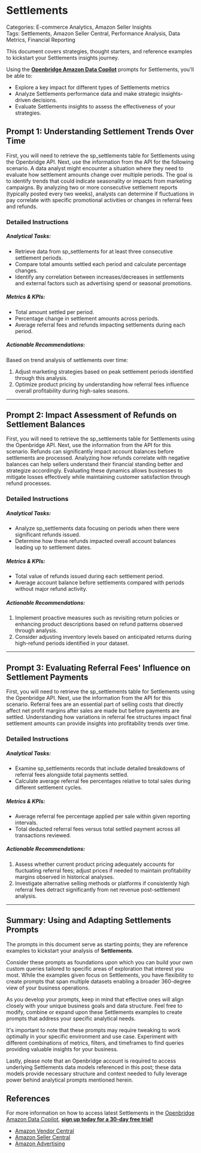 # Settlements

Categories: E-commerce Analytics, Amazon Seller Insights  
Tags: Settlements, Amazon Seller Central, Performance Analysis, Data Metrics, Financial Reporting

This document covers strategies, thought starters, and reference examples to kickstart your Settlements insights journey.

Using the <a href="https://chatgpt.com/g/g-Sg4qP7r3v-openbridge-data-copilot" target="_blank"><strong>Openbridge Amazon Data Copilot</strong></a> prompts for Settlements, you'll be able to:

- Explore a key impact for different types of Settlements metrics
- Analyze Settlements performance data and make strategic insights-driven decisions.
- Evaluate Settlements insights to assess the effectiveness of your strategies.

## Prompt 1: Understanding Settlement Trends Over Time

First, you will need to retrieve the sp_settlements table for Settlements using the Openbridge API. Next, use the information from the API for the following scenario. A data analyst might encounter a situation where they need to evaluate how settlement amounts change over multiple periods. The goal is to identify trends that could indicate seasonality or impacts from marketing campaigns. By analyzing two or more consecutive settlement reports (typically posted every two weeks), analysts can determine if fluctuations in pay correlate with specific promotional activities or changes in referral fees and refunds.

### Detailed Instructions
##### Analytical Tasks:
- Retrieve data from sp_settlements for at least three consecutive settlement periods.
- Compare total amounts settled each period and calculate percentage changes.
- Identify any correlation between increases/decreases in settlements and external factors such as advertising spend or seasonal promotions.

##### Metrics & KPIs:
- Total amount settled per period.
- Percentage change in settlement amounts across periods.
- Average referral fees and refunds impacting settlements during each period.

##### Actionable Recommendations:
Based on trend analysis of settlements over time:
1. Adjust marketing strategies based on peak settlement periods identified through this analysis.
2. Optimize product pricing by understanding how referral fees influence overall profitability during high-sales seasons.

---

## Prompt 2: Impact Assessment of Refunds on Settlement Balances

First, you will need to retrieve the sp_settlements table for Settlements using the Openbridge API. Next, use the information from the API for this scenario. Refunds can significantly impact account balances before settlements are processed. Analyzing how refunds correlate with negative balances can help sellers understand their financial standing better and strategize accordingly. Evaluating these dynamics allows businesses to mitigate losses effectively while maintaining customer satisfaction through refund processes.

### Detailed Instructions
##### Analytical Tasks:
- Analyze sp_settlements data focusing on periods when there were significant refunds issued.
- Determine how these refunds impacted overall account balances leading up to settlement dates.
  
##### Metrics & KPIs:
- Total value of refunds issued during each settlement period.
- Average account balance before settlements compared with periods without major refund activity.
  
##### Actionable Recommendations:
1. Implement proactive measures such as revisiting return policies or enhancing product descriptions based on refund patterns observed through analysis.
2. Consider adjusting inventory levels based on anticipated returns during high-refund periods identified in your dataset.

---

## Prompt 3: Evaluating Referral Fees' Influence on Settlement Payments

First, you will need to retrieve the sp_settlements table for Settlements using the Openbridge API. Next, use the information from the API for this scenario. Referral fees are an essential part of selling costs that directly affect net profit margins after sales are made but before payments are settled. Understanding how variations in referral fee structures impact final settlement amounts can provide insights into profitability trends over time.

### Detailed Instructions
##### Analytical Tasks:
- Examine sp_settlements records that include detailed breakdowns of referral fees alongside total payments settled.
- Calculate average referral fee percentages relative to total sales during different settlement cycles.

##### Metrics & KPIs:
- Average referral fee percentage applied per sale within given reporting intervals.
- Total deducted referral fees versus total settled payment across all transactions reviewed.

##### Actionable Recommendations:
1. Assess whether current product pricing adequately accounts for fluctuating referral fees; adjust prices if needed to maintain profitability margins observed in historical analyses.
2. Investigate alternative selling methods or platforms if consistently high referral fees detract significantly from net revenue post-settlement analysis.

---

## Summary: Using and Adapting Settlements Prompts
The prompts in this document serve as starting points; they are reference examples to kickstart your analysis of **Settlements**.

Consider these prompts as foundations upon which you can build your own custom queries tailored to specific areas of exploration that interest you most. While the examples given focus on Settlements, you have flexibility to create prompts that span multiple datasets enabling a broader 360-degree view of your business operations.

As you develop your prompts, keep in mind that effective ones will align closely with your unique business goals and data structure. Feel free to modify, combine or expand upon these Settlements examples to create prompts that address your specific analytical needs.

It's important to note that these prompts may require tweaking to work optimally in your specific environment and use case. Experiment with different combinations of metrics, filters, and timeframes to find queries providing valuable insights for your business.

Lastly, please note that an Openbridge account is required to access underlying Settlements data models referenced in this post; these data models provide necessary structure and context needed to fully leverage power behind analytical prompts mentioned herein.

## References   
For more information on how to access latest Settlements in the <a href="https://chatgpt.com/g/g-Sg4qP7r3v-openbridge-data-copilot" target="_blank">Openbridge Amazon Data Copilot</a>, <a href="https://openbridge.com" target="_blank"><strong>sign up today for a 30-day free trial!</strong></a>

<ul>
<li> <a href="https://www.openbridge.com/amazon-vendor-central/" target="_blank">Amazon Vendor Central</a> </li>
<li> <a href="https://www.openbridge.com/amazon-selling-partner/" target="_blank">Amazon Seller Central</a> </li>
<li> <a href="https://www.openbridge.com/amazon-advertising/" target="_blank">Amazon Advertising</a> </li>
</ul>